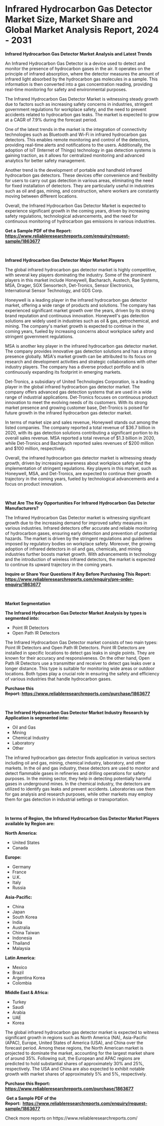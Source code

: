 <p><h1>Infrared Hydrocarbon Gas Detector Market Size, Market Share and Global Market Analysis Report, 2024 - 2031</h1></p><p><strong>Infrared Hydrocarbon Gas Detector Market Analysis and Latest Trends</strong></p>
<p><p>An Infrared Hydrocarbon Gas Detector is a device used to detect and monitor the presence of hydrocarbon gases in the air. It operates on the principle of infrared absorption, where the detector measures the amount of infrared light absorbed by the hydrocarbon gas molecules in a sample. This information is then converted into a gas concentration reading, providing real-time monitoring for safety and environmental purposes.</p><p>The Infrared Hydrocarbon Gas Detector Market is witnessing steady growth due to factors such as increasing safety concerns in industries, stringent government regulations for workplace safety, and the need to prevent accidents related to hydrocarbon gas leaks. The market is expected to grow at a CAGR of 7.9% during the forecast period.</p><p>One of the latest trends in the market is the integration of connectivity technologies such as Bluetooth and Wi-Fi in infrared hydrocarbon gas detectors. This enables remote monitoring and control of the detectors, providing real-time alerts and notifications to the users. Additionally, the adoption of IoT (Internet of Things) technology in gas detection systems is gaining traction, as it allows for centralized monitoring and advanced analytics for better safety management.</p><p>Another trend is the development of portable and handheld infrared hydrocarbon gas detectors. These devices offer convenience and flexibility for users to carry out gas detection in various areas, eliminating the need for fixed installation of detectors. They are particularly useful in industries such as oil and gas, mining, and construction, where workers are constantly moving between different locations.</p><p>Overall, the Infrared Hydrocarbon Gas Detector Market is expected to experience significant growth in the coming years, driven by increasing safety regulations, technological advancements, and the need for continuous monitoring of hydrocarbon gas emissions in various industries.</p></p>
<p><strong>Get a Sample PDF of the Report:&nbsp; <a href="https://www.reliableresearchreports.com/enquiry/request-sample/1863677">https://www.reliableresearchreports.com/enquiry/request-sample/1863677</a></strong></p>
<p>&nbsp;</p>
<p><strong>Infrared Hydrocarbon Gas Detector Major Market Players</strong></p>
<p><p>The global infrared hydrocarbon gas detector market is highly competitive, with several key players dominating the industry. Some of the prominent players in this market include Honeywell, Bacharach, Austech, Rae Systems, MSA, Drager, SGX Sensortech, Det-Tronics, Sensor Electronics, International Sensor Technology, and GDS Corp.</p><p>Honeywell is a leading player in the infrared hydrocarbon gas detector market, offering a wide range of products and solutions. The company has experienced significant market growth over the years, driven by its strong brand reputation and continuous innovation. Honeywell's gas detection solutions are widely used in industries such as oil & gas, petrochemical, and mining. The company's market growth is expected to continue in the coming years, fueled by increasing concerns about workplace safety and stringent government regulations.</p><p>MSA is another key player in the infrared hydrocarbon gas detector market. The company provides innovative gas detection solutions and has a strong presence globally. MSA's market growth can be attributed to its focus on research and development activities and strategic collaborations with other industry players. The company has a diverse product portfolio and is continuously expanding its footprint in emerging markets.</p><p>Det-Tronics, a subsidiary of United Technologies Corporation, is a leading player in the global infrared hydrocarbon gas detector market. The company offers advanced gas detection systems that are used in a wide range of industrial applications. Det-Tronics focuses on continuous product innovation to meet the evolving needs of its customers. With its strong market presence and growing customer base, Det-Tronics is poised for future growth in the infrared hydrocarbon gas detector market.</p><p>In terms of market size and sales revenue, Honeywell stands out among the listed companies. The company reported a total revenue of $36.7 billion in 2020, with its gas detection solutions contributing a significant portion to its overall sales revenue. MSA reported a total revenue of $1.3 billion in 2020, while Det-Tronics and Bacharach reported sales revenues of $200 million and $100 million, respectively.</p><p>Overall, the infrared hydrocarbon gas detector market is witnessing steady growth, driven by increasing awareness about workplace safety and the implementation of stringent regulations. Key players in this market, such as Honeywell, MSA, and Det-Tronics, are expected to continue their growth trajectory in the coming years, fueled by technological advancements and a focus on product innovation.</p></p>
<p>&nbsp;</p>
<p><strong>What Are The Key Opportunities For Infrared Hydrocarbon Gas Detector Manufacturers?</strong></p>
<p><p>The Infrared Hydrocarbon Gas Detector market is witnessing significant growth due to the increasing demand for improved safety measures in various industries. Infrared detectors offer accurate and reliable monitoring of hydrocarbon gases, ensuring early detection and prevention of potential hazards. The market is driven by the stringent regulations and guidelines imposed by regulatory bodies on workplace safety. Moreover, the growing adoption of infrared detectors in oil and gas, chemicals, and mining industries further boosts market growth. With advancements in technology and the introduction of wireless infrared detectors, the market is expected to continue its upward trajectory in the coming years.</p></p>
<p><strong>Inquire or Share Your Questions If Any Before Purchasing This Report: <a href="https://www.reliableresearchreports.com/enquiry/pre-order-enquiry/1863677">https://www.reliableresearchreports.com/enquiry/pre-order-enquiry/1863677</a></strong></p>
<p>&nbsp;</p>
<p><strong>Market Segmentation</strong></p>
<p><strong>The Infrared Hydrocarbon Gas Detector Market Analysis by types is segmented into:</strong></p>
<p><ul><li>Point IR Detectors</li><li>Open Path IR Detectors</li></ul></p>
<p><p>The Infrared Hydrocarbon Gas Detector market consists of two main types: Point IR Detectors and Open Path IR Detectors. Point IR Detectors are installed in specific locations to detect gas leaks in single points. They are known for their accuracy and responsiveness. On the other hand, Open Path IR Detectors use a transmitter and receiver to detect gas leaks over a longer distance. This type is suitable for monitoring wide areas or outdoor locations. Both types play a crucial role in ensuring the safety and efficiency of various industries that handle hydrocarbon gases.</p></p>
<p><strong>Purchase this Report:&nbsp;<a href="https://www.reliableresearchreports.com/purchase/1863677">https://www.reliableresearchreports.com/purchase/1863677</a></strong></p>
<p>&nbsp;</p>
<p><strong>The Infrared Hydrocarbon Gas Detector Market Industry Research by Application is segmented into:</strong></p>
<p><ul><li>Oil and Gas</li><li>Mining</li><li>Chemical Industry</li><li>Laboratory</li><li>Other</li></ul></p>
<p><p>The infrared hydrocarbon gas detector finds application in various sectors including oil and gas, mining, chemical industry, laboratory, and other markets. In the oil and gas industry, these detectors are used to monitor and detect flammable gases in refineries and drilling operations for safety purposes. In the mining sector, they help in detecting potentially harmful gases in underground mines. In the chemical industry, the detectors are utilized to identify gas leaks and prevent accidents. Laboratories use them for gas analysis and research purposes, while other markets may employ them for gas detection in industrial settings or transportation.</p></p>
<p>&nbsp;</p>
<p><strong>In terms of Region, the Infrared Hydrocarbon Gas Detector Market Players available by Region are:</strong></p>
<p>
    <p> <strong> North America: </strong>
        <ul>
            <li>United States</li>
            <li>Canada</li>
        </ul>
        </p> 
    <p> <strong> Europe: </strong>
        <ul>
            <li>Germany</li>
            <li>France</li>
            <li>U.K.</li>
            <li>Italy</li>
            <li>Russia</li>
        </ul>
        </p> 
    <p> <strong> Asia-Pacific: </strong>
        <ul>
            <li>China</li>
            <li>Japan</li>
            <li>South Korea</li>
            <li>India</li>
            <li>Australia</li>
            <li>China Taiwan</li>
            <li>Indonesia</li>
            <li>Thailand</li>
            <li>Malaysia</li>
        </ul>
        </p> 
    <p> <strong> Latin America: </strong>
        <ul>
            <li>Mexico</li>
            <li>Brazil</li>
            <li>Argentina Korea</li>
            <li>Colombia</li>
        </ul>
        </p> 
    <p> <strong> Middle East & Africa: </strong>
        <ul>
            <li>Turkey</li>
            <li>Saudi</li>
            <li>Arabia</li>
            <li>UAE</li>
            <li>Korea</li>
        </ul>
    </p>
    </p>
<p><p>The global infrared hydrocarbon gas detector market is expected to witness significant growth in regions such as North America (NA), Asia-Pacific (APAC), Europe, United States of America (USA), and China over the forecast period. Among these regions, the North American market is projected to dominate the market, accounting for the largest market share of around 35%. Following suit, the European and APAC regions are predicted to hold substantial shares of approximately 30% and 25%, respectively. The USA and China are also expected to exhibit notable growth with market shares of approximately 5% and 5%, respectively.</p></p>
<p><strong>Purchase this Report: <a href="https://www.reliableresearchreports.com/purchase/1863677">https://www.reliableresearchreports.com/purchase/1863677</a></strong></p>
<p>&nbsp;<strong>Get a Sample PDF of the Report:&nbsp;&nbsp;<a href="https://www.reliableresearchreports.com/enquiry/request-sample/1863677">https://www.reliableresearchreports.com/enquiry/request-sample/1863677</a></strong></p>
<p><strong></strong></p>
<p>Check more reports on https://www.reliableresearchreports.com/</p>